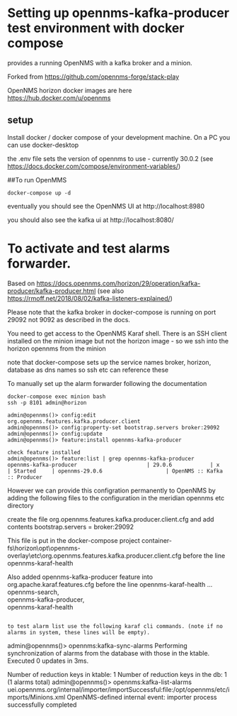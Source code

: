# Setting up opennms-kafka-producer test environment with docker compose

provides a running OpenNMS with a kafka broker and a minion.

Forked from https://github.com/opennms-forge/stack-play

OpenNMS horizon docker images are here
https://hub.docker.com/u/opennms

## setup
Install docker / docker compose of your development machine.
On a PC you can use docker-desktop

the .env file sets the version of opennms to use - currently 30.0.2
(see https://docs.docker.com/compose/environment-variables/)


##To run OpenMMS

```
docker-compose up -d
```

eventually you should see the OpenNMS UI at http://localhost:8980

you should also see the kafka ui at http://localhost:8080/

# To activate and test alarms forwarder.
Based on https://docs.opennms.com/horizon/29/operation/kafka-producer/kafka-producer.html
(see also https://rmoff.net/2018/08/02/kafka-listeners-explained/)

Please note that the kafka broker in docker-compose is running on port 29092  not 9092 as described in the docs.

You need to get access to the OpenNMS Karaf shell. 
There is an SSH client installed on the minion image but not the horizon image - so we ssh into the horizon opennms from the minion

note that docker-compose sets up the service names broker, horizon, database as dns names so ssh etc can reference these

To manually set up the alarm forwarder following the documentation
```
docker-compose exec minion bash
ssh -p 8101 admin@horizon

admin@opennms()> config:edit org.opennms.features.kafka.producer.client
admin@opennms()> config:property-set bootstrap.servers broker:29092
admin@opennms()> config:update
admin@opennms()> feature:install opennms-kafka-producer

check feature installed
admin@opennms()> feature:list | grep opennms-kafka-producer
opennms-kafka-producer                      | 29.0.6            | x        | Started     | opennms-29.0.6                    | OpenNMS :: Kafka :: Producer
```
However we can provide this configration permanently to OpenNMS by adding the following files to the configuration in the meridian opennms etc directory

create the file org.opennms.features.kafka.producer.client.cfg and add contents
bootstrap.servers = broker:29092

This file is put in the docker-compose project
container-fs\horizon\opt\opennms-overlay\etc\org.opennms.features.kafka.producer.client.cfg before the line opennms-karaf-health

Also added opennms-kafka-producer feature into org.apache.karaf.features.cfg before the line opennms-karaf-health
...
  opennms-search, \
  opennms-kafka-producer, \
  opennms-karaf-health

```

to test alarm list use the following karaf cli commands. (note if no alarms in system, these lines will be empty).
```
admin@opennms()> opennms:kafka-sync-alarms
Performing synchronization of alarms from the database with those in the ktable.
Executed 0 updates in 3ms.

Number of reduction keys in ktable: 1
Number of reduction keys in the db: 1 (1 alarms total)
admin@opennms()> opennms:kafka-list-alarms
uei.opennms.org/internal/importer/importSuccessful:file:/opt/opennms/etc/imports/Minions.xml
        OpenNMS-defined internal event: importer process successfully completed
```



